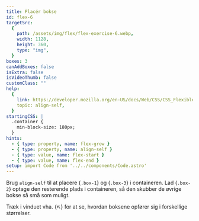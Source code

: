 ```yaml
---
title: Placér bokse
id: flex-6
targetSrc:
  {
    path: /assets/img/flex/flex-exercise-6.webp,
    width: 1128,
    height: 360,
    type: "img",
  }
boxes: 3
canAddBoxes: false
isExtra: false
isVideoThumb: false
customClass: ""
help:
  {
    link: https://developer.mozilla.org/en-US/docs/Web/CSS/CSS_Flexible_Box_Layout/Aligning_Items_in_a_Flex_Container#aligning_one_item_with_align-self,
    topic: align-self,
  }
startingCSS: |
  .container {
    min-block-size: 180px;
  }
hints:
  - { type: property, name: flex-grow }
  - { type: property, name: align-self }
  - { type: value, name: flex-start }
  - { type: value, name: flex-end }
setup: import Code from '../../components/Code.astro'
---
```


Brug `align-self` til at placere {<Code type="selector">.box-1</Code>} og {<Code type="selector">.box-3</Code>} i containeren. Lad {<Code type="selector">.box-2</Code>} optage den resterende plads i containeren, så den skubber de øvrige bokse så små som muligt.

Træk i vinduet vha. {<span class="resize">↖</span>} for at se, hvordan boksene opfører sig i forskellige størrelser.
